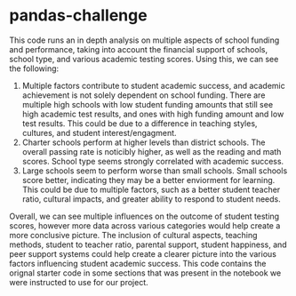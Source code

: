 # pandas-challenge
This code runs an in depth analysis on multiple aspects of school funding and performance, taking into account the financial support of schools, school type, and various academic testing scores. Using this, we can see the following:
1. Multiple factors contribute to student academic success, and academic achievement is not solely dependent on school funding. There are multiple high schools with low student funding amounts that still see high academic test results,
   and ones with high funding amount and low test results. This could be due to a difference in teaching styles, cultures, and student interest/engagment.
2. Charter schools perform at higher levels than district schools. The overall passing rate is noticibly higher, as well as the reading and math scores. School type seems strongly correlated with academic success.
3. Large schools seem to perform worse than small schools. Small schools score better, indicating they may be a better enviorment for learning. This could be due to multiple factors, such as a better student teacher ratio,
   cultural impacts, and greater ability to respond to student needs.

Overall, we can see multiple influences on the outcome of student testing scores, however more data across various categories would help create a more conclusive picture. The inclusion of cultural aspects, teaching methods, 
student to teacher ratio, parental support, student happiness, and peer support systems could help create a clearer picture into the various factors influencing student academic success.
This code contains the orignal starter code in some sections that was present in the notebook we were instructed to use for our project.
